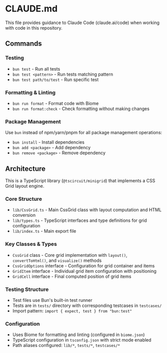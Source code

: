 # CLAUDE.md

This file provides guidance to Claude Code (claude.ai/code) when working with code in this repository.

## Commands

### Testing

- `bun test` - Run all tests
- `bun test <pattern>` - Run tests matching pattern
- `bun test path/to/test` - Run specific test

### Formatting & Linting

- `bun run format` - Format code with Biome
- `bun run format:check` - Check formatting without making changes

### Package Management

Use `bun` instead of npm/yarn/pnpm for all package management operations:

- `bun install` - Install dependencies
- `bun add <package>` - Add dependency
- `bun remove <package>` - Remove dependency

## Architecture

This is a TypeScript library (`@tscircuit/minigrid`) that implements a CSS Grid layout engine.

### Core Structure

- `lib/CssGrid.ts` - Main CssGrid class with layout computation and HTML conversion
- `lib/types.ts` - TypeScript interfaces and type definitions for grid configuration
- `lib/index.ts` - Main export file

### Key Classes & Types

- `CssGrid` class - Core grid implementation with `layout()`, `convertToHtml()`, and `visualize()` methods
- `CssGridOptions` interface - Configuration for grid container and items
- `GridItem` interface - Individual grid item configuration with positioning
- `GridCell` interface - Final computed position of grid items

### Testing Structure

- Test files use Bun's built-in test runner
- Tests are in `tests/` directory with corresponding testcases in `testcases/`
- Import pattern: `import { expect, test } from "bun:test"`

### Configuration

- Uses Biome for formatting and linting (configured in `biome.json`)
- TypeScript configuration in `tsconfig.json` with strict mode enabled
- Path aliases configured: `lib/*`, `tests/*`, `testcases/*`

